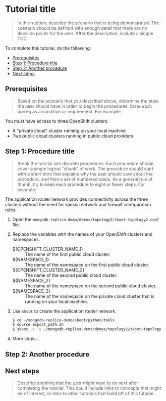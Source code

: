 # Tutorial title

> In this section, describe the scenario that is being demonstrated. The scenario should be defined with enough detail that there are no decision points for the user. After the description, include a simple TOC.

To complete this tutorial, do the following:

* [Prerequisites](#prerequisites)
* [Step 1: Procedure title](#step-1-procedure-title)
* [Step 2: Another procedure](#step-2-another-procedure)
* [Next steps](#next-steps)


## Prerequisites

> Based on the scenario that you described above, determine the state the user should have in order to begin the procedures. State each prereq as a condition or requirement. For example:

You must have access to three OpenShift clusters:

* A "private cloud" cluster running on your local machine
* Two public cloud clusters running in public cloud providers


## Step 1: Procedure title

> Break the tutorial into discrete procedures. Each procedure should cover a single logical "chunk" of work. The procedure should start with a short intro that explains why the user should care about the procedure, and then a set of numbered steps. As a general rule of thumb, try to keep each procedure to eight or fewer steps. For example:

The application router network provides connectivity across the three clusters without the need for special network and firewall configuration rules.

1. Open the `mongodb-replica-demo/demos/topology2/skoot-topology2.conf` file.

2. Replace the variables with the names of your OpenShift clusters and namespaces.

   <dl>
   <dt>${OPENSHIFT_CLUSTER_NAME_1}</dt>
   <dd>The name of the first public cloud cluster.</dd>
   <dt>${NAMESPACE_1}</dt>
   <dd>The name of the namespace on the first public cloud cluster.</dd>
   <dt>${OPENSHIFT_CLUSTER_NAME_2}`</dt>
   <dd>The name of the second public cloud cluster.</dd>
   <dt>${NAMESPACE_2}</dt>
   <dd>The name of the namespace on the second public cloud cluster.</dd>
   <dt>${NAMESPACE_3}</dt>
   <dd>The name of the namespace on the private cloud cluster that is running on your local machine.</dd>
   </dl>

3. Use `skoot` to create the application router network.

   ```bash
   $ cd ~/mongodb-replica-demo/skoot/python/tools
   $ source export_path.sh
   $ skoot -c -o ~/mongodb-replica-demo/demos/topology2/skoot-topology2.conf
   ```

4. More steps...


## Step 2: Another procedure


## Next steps

> Describe anything that the user might want to do next after completing the tutorial. This could include links to concepts that might be of interest, or links to other tutorials that build off of this tutorial.
